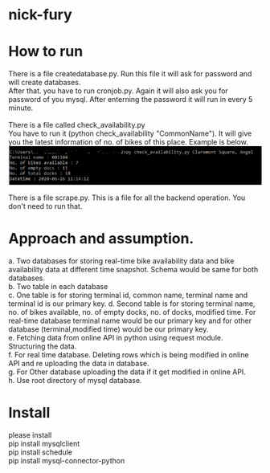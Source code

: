 # nick-fury

# How to run
There is a file createdatabase.py. Run this file it will ask for password and will create databases.\
After that. you have to run cronjob.py. Again it will also ask you for password of you mysql. After enterning the password it will run in every 5 minute.\
\
There is a file called check_availability.py\
You have to run it (python check_availability "CommonName"). It will give you the latest information of no. of bikes of this place. Example is below.\
![](images/screenshot.png)

There is a file scrape.py. This is a file for all the backend operation. You don't need to run that.

# Approach and assumption.
a. Two databases for storing real-time bike availability data and bike availability data at different time snapshot. Schema would be same for both databases.\
b. Two table in each database\
c. One table is for storing terminal id, common name, terminal name and terminal id is our primary key.
d. Second table is for storing terminal name, no. of bikes available, no. of empty docks, no. of docks, modified time. For real-time database terminal name would be our primary key and for other database (terminal,modified time) would be our primary key.\
e. Fetching data from online API in python using request module. Structuring the data.\
f. For real time database. Deleting rows which is being modified in online API and re uploading the data in database.\
g. For Other database uploading the data if it get modified in online API.\
h. Use root directory of mysql database.

# Install
please install\
pip install mysqlclient\
pip install schedule\
pip install mysql-connector-python
